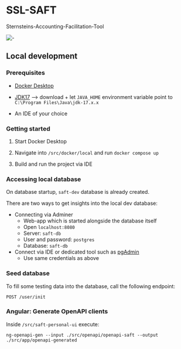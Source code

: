 # SSL-SAFT

Sternsteins-Accounting-Facilitation-Tool

![-](https://github.com/JusnG29/SSL-SAFT/actions/workflows/cd-saft.yaml/badge.svg)

## Local development

### Prerequisites

- [Docker Desktop](https://www.docker.com/products/docker-desktop/)

- [JDK17](https://www.oracle.com/java/technologies/downloads/#jdk17-windows) --> download + let `JAVA_HOME` environment variable point to `C:\Program Files\Java\jdk-17.x.x`

- An IDE of your choice

### Getting started

1. Start Docker Desktop

2. Navigate into `/src/docker/local` and run `docker compose up`

3. Build and run the project via IDE

### Accessing local database

On database startup, `saft-dev` database is already created.

There are two ways to get insights into the local dev database:

- Connecting via Adminer
  - Web-app which is started alongside the database itself
  - Open `localhost:8080`
  - Server: `saft-db`
  - User and password: `postgres`
  - Database: `saft-db`
- Connect via IDE or dedicated tool such as [pgAdmin](https://www.pgadmin.org/)
  - Use same credentials as above

### Seed database

To fill some testing data into the database, call the following endpoint:

```text
POST /user/init
```

### Angular: Generate OpenAPI clients

Inside `/src/saft-personal-ui` execute:

```text
ng-openapi-gen --input ./src/openapi/openapi-saft --output ./src/app/openapi-generated
```

